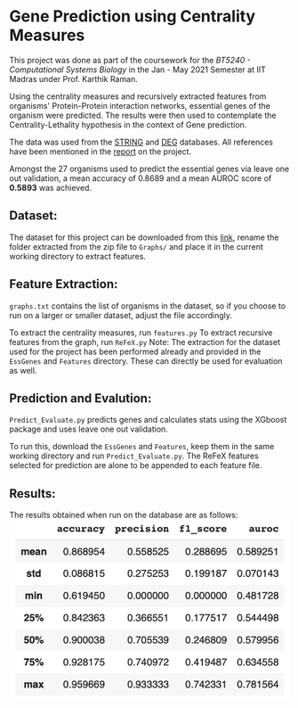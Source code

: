 # Gene Prediction using Centrality Measures

This project was done as part of the coursework for the *BT5240 - Computational Systems Biology* in the Jan - May 2021 Semester at IIT Madras under Prof. Karthik Raman.

Using the centrality measures and recursively extracted features from organisms' Protein-Protein interaction networks, essential genes of the organism were predicted. The results were then used to contemplate the Centrality-Lethality hypothesis in the context of Gene prediction.

The data was used from the [STRING](https://string-db.org/) and [DEG](https://www.ncbi.nlm.nih.gov/pmc/articles/PMC308758/) databases. All references have been mentioned in the [report](https://github.com/Arun200266/CentralityLethality/blob/main/Centrality%20Lethality%20in%20the%20context%20of%20Essential%20Gene%20Prediction.pdf) on the project.

Amongst the 27 organisms used to predict the essential genes via leave one out validation, a mean accuracy of 0.8689 and a mean AUROC score of **0.5893** was achieved.

## Dataset:
The dataset for this project can be downloaded from this [link](http://www.plosone.org/article/fetchSingleRepresentation.action?uri=info:doi/10.1371/journal.pone.0208722.s001), rename the folder extracted from the zip file to `Graphs/` and place it in the current working directory to extract features.

## Feature Extraction:
`graphs.txt` contains the list of organisms in the dataset, so if you choose to run on a larger or smaller dataset, adjust the file accordingly.

To extract the centrality measures, run `features.py`
To extract recursive features from the graph, run `ReFeX.py`
Note: The extraction for the dataset used for the project has been performed already and provided in the `EssGenes` and `Features`  directory. These can directly be used for evaluation as well.

## Prediction and Evalution:
`Predict_Evaluate.py` predicts genes and calculates stats using the XGboost package and uses leave one out validation.

To run this, download the  `EssGenes` and `Features`, keep them in the same working directory and run `Predict_Evaluate.py`. The ReFeX features selected for prediction are alone to be appended to each feature file.

## Results:
The results obtained when run on the database are as follows:
![stats](https://github.com/Arun200266/CentralityLethality/blob/main/stats.png)


